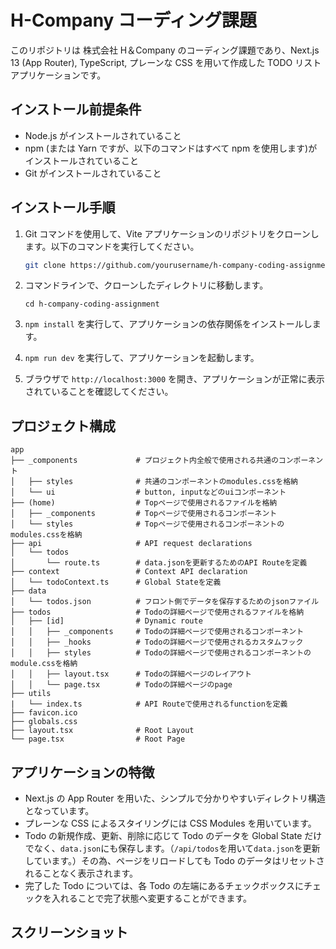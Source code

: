 # H-Company コーディング課題

このリポジトリは 株式会社 H＆Company のコーディング課題であり、Next.js 13 (App Router), TypeScript, プレーンな CSS を用いて作成した TODO リストアプリケーションです。

## インストール前提条件

- Node.js がインストールされていること
- npm (または Yarn ですが、以下のコマンドはすべて npm を使用します)がインストールされていること
- Git がインストールされていること

## インストール手順

1. Git コマンドを使用して、Vite アプリケーションのリポジトリをクローンします。以下のコマンドを実行してください。

   ```bash
   git clone https://github.com/yourusername/h-company-coding-assignment.git
   ```

2. コマンドラインで、クローンしたディレクトリに移動します。

   ```
   cd h-company-coding-assignment
   ```

3. `npm install` を実行して、アプリケーションの依存関係をインストールします。

4. `npm run dev` を実行して、アプリケーションを起動します。

5. ブラウザで `http://localhost:3000` を開き、アプリケーションが正常に表示されていることを確認してください。

## プロジェクト構成

```plaintext
app
├── _components             # プロジェクト内全般で使用される共通のコンポーネント
│   ├── styles              # 共通のコンポーネントのmodules.cssを格納
│   └── ui                  # button, inputなどのuiコンポーネント
├── (home)                  # Topページで使用されるファイルを格納
│   ├── _components         # Topページで使用されるコンポーネント
│   └── styles              # Topページで使用されるコンポーネントのmodules.cssを格納
├── api                     # API request declarations
│   └── todos
│       └── route.ts        # data.jsonを更新するためのAPI Routeを定義
├── context                 # Context API declaration
│   └── todoContext.ts      # Global Stateを定義
├── data
│   └── todos.json          # フロント側でデータを保存するためのjsonファイル
├── todos                   # Todoの詳細ページで使用されるファイルを格納
│   ├── [id]                # Dynamic route
│   │   ├── _components     # Todoの詳細ページで使用されるコンポーネント
│   │   ├── _hooks          # Todoの詳細ページで使用されるカスタムフック
│   │   ├── styles          # Todoの詳細ページで使用されるコンポーネントのmodule.cssを格納
│   │   ├── layout.tsx      # Todoの詳細ページのレイアウト
│   │   └── page.tsx        # Todoの詳細ページのpage
├── utils
|   └── index.ts            # API Routeで使用されるfunctionを定義
├── favicon.ico
├── globals.css
├── layout.tsx              # Root Layout
└── page.tsx                # Root Page
```

## アプリケーションの特徴

- Next.js の App Router を用いた、シンプルで分かりやすいディレクトリ構造となっています。
- プレーンな CSS によるスタイリングには CSS Modules を用いています。
- Todo の新規作成、更新、削除に応じて Todo のデータを Global State だけでなく、`data.json`にも保存します。（`/api/todos`を用いて`data.json`を更新しています。）その為、ページをリロードしても Todo のデータはリセットされることなく表示されます。
- 完了した Todo については、各 Todo の左端にあるチェックボックスにチェックを入れることで完了状態へ変更することができます。

## スクリーンショット

